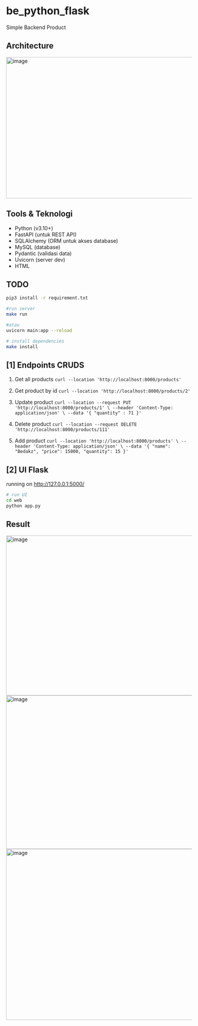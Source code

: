 # be_python_flask
Simple Backend Product

## Architecture
<img width="644" height="382" alt="image" src="https://github.com/user-attachments/assets/dc448161-a425-4881-81da-45ac6daa95fc" />

## Tools & Teknologi

- Python (v3.10+)
- FastAPI (untuk REST API)
- SQLAlchemy (ORM untuk akses database)
- MySQL (database)
- Pydantic (validasi data)
- Uvicorn (server dev)
- HTML


## TODO
```bash
pip3 install -r requirement.txt

#run server
make run 

#atau
uvicorn main:app --reload

# install dependencies
make install

```

## [1] Endpoints CRUDS
1. Get all products
`curl --location 'http://localhost:8000/products'`

2. Get product by id
`curl --location 'http://localhost:8000/products/2'`

3. Update product
`curl --location --request PUT 'http://localhost:8000/products/1' \
--header 'Content-Type: application/json' \
--data '{
    "quantity" : 71
}'`

4. Delete product
`curl --location --request DELETE 'http://localhost:8000/products/111'`

5. Add product
`curl --location 'http://localhost:8000/products' \
--header 'Content-Type: application/json' \
--data '{
    "name": "Bedakz",
    "price": 15000,
    "quantity": 15
}'`

## [2] UI Flask
running on 
http://127.0.0.1:5000/

```bash
# run UI
cd web
python app.py
```
## Result
<img width="1109" height="432" alt="image" src="https://github.com/user-attachments/assets/f919e751-7d06-4d52-a058-9b87e325a773" />

<img width="920" height="415" alt="image" src="https://github.com/user-attachments/assets/9da3fb51-8d4c-4492-81b7-6c74dc596e34" />

<img width="1009" height="462" alt="image" src="https://github.com/user-attachments/assets/a79664d0-b6ae-4d79-9232-8a1bfc5e3ff0" />

